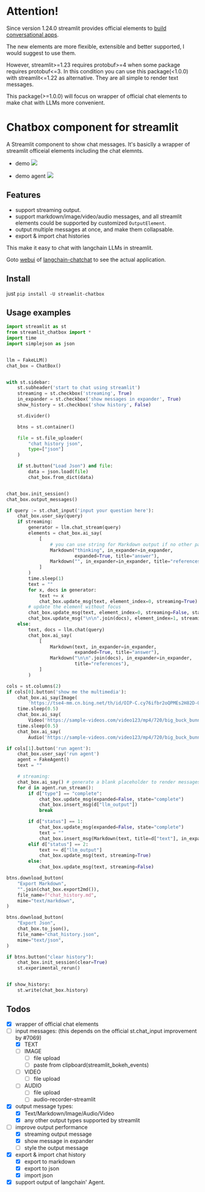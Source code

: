 # Attention!

Since version 1.24.0 streamlit provides official elements to [build conversational apps](https://docs.streamlit.io/knowledge-base/tutorials/build-conversational-apps).

The new elements are more flexible, extensible and better supported, I would suggest to use them. 

However, streamlit>=1.23 requires protobuf>=4 when some package requires protobuf<=3. In this condition you can use this package(<1.0.0) with streamlit<=1.22 as alternative. They are all simple to render text messages.

This package(>=1.0.0) will focus on wrapper of official chat elements to make chat with LLMs more convenient.

# Chatbox component for streamlit

A Streamlit component to show chat messages.
It's basiclly a wrapper of streamlit officeial elements including the chat elemnts.

- demo
![](demo.gif)

- demo agent
![](demo_agent.gif)

## Features

- support streaming output.
- support markdown/image/video/audio messages, and all streamlit elements could be supported by customized `OutputElement`.
- output multiple messages at once, and make them collapsable.
- export & import chat histories

This make it easy to chat with langchain LLMs in streamlit.

Goto [webui](https://github.com/chatchat-space/Langchain-Chatchat/blob/master/webui_pages/dialogue/dialogue.py) of [langchain-chatchat](https://github.com/chatchat-space/Langchain-Chatchat) to see the actual application.


## Install

just `pip install -U streamlit-chatbox`

## Usage examples

```python
import streamlit as st
from streamlit_chatbox import *
import time
import simplejson as json


llm = FakeLLM()
chat_box = ChatBox()


with st.sidebar:
    st.subheader('start to chat using streamlit')
    streaming = st.checkbox('streaming', True)
    in_expander = st.checkbox('show messages in expander', True)
    show_history = st.checkbox('show history', False)

    st.divider()

    btns = st.container()

    file = st.file_uploader(
        "chat history json",
        type=["json"]
    )

    if st.button("Load Json") and file:
        data = json.load(file)
        chat_box.from_dict(data)


chat_box.init_session()
chat_box.output_messages()

if query := st.chat_input('input your question here'):
    chat_box.user_say(query)
    if streaming:
        generator = llm.chat_stream(query)
        elements = chat_box.ai_say(
            [
                # you can use string for Markdown output if no other parameters provided
                Markdown("thinking", in_expander=in_expander,
                         expanded=True, title="answer"),
                Markdown("", in_expander=in_expander, title="references"),
            ]
        )
        time.sleep(1)
        text = ""
        for x, docs in generator:
            text += x
            chat_box.update_msg(text, element_index=0, streaming=True)
        # update the element without focus
        chat_box.update_msg(text, element_index=0, streaming=False, state="complete")
        chat_box.update_msg("\n\n".join(docs), element_index=1, streaming=False, state="complete")
    else:
        text, docs = llm.chat(query)
        chat_box.ai_say(
            [
                Markdown(text, in_expander=in_expander,
                         expanded=True, title="answer"),
                Markdown("\n\n".join(docs), in_expander=in_expander,
                         title="references"),
            ]
        )

cols = st.columns(2)
if cols[0].button('show me the multimedia'):
    chat_box.ai_say(Image(
        'https://tse4-mm.cn.bing.net/th/id/OIP-C.cy76ifbr2oQPMEs2H82D-QHaEv?w=284&h=181&c=7&r=0&o=5&dpr=1.5&pid=1.7'))
    time.sleep(0.5)
    chat_box.ai_say(
        Video('https://sample-videos.com/video123/mp4/720/big_buck_bunny_720p_1mb.mp4'))
    time.sleep(0.5)
    chat_box.ai_say(
        Audio('https://sample-videos.com/video123/mp4/720/big_buck_bunny_720p_1mb.mp4'))

if cols[1].button('run agent'):
    chat_box.user_say('run agent')
    agent = FakeAgent()
    text = ""

    # streaming:
    chat_box.ai_say() # generate a blank placeholder to render messages
    for d in agent.run_stream():
        if d["type"] == "complete":
            chat_box.update_msg(expanded=False, state="complete")
            chat_box.insert_msg(d["llm_output"])
            break

        if d["status"] == 1:
            chat_box.update_msg(expanded=False, state="complete")
            text = ""
            chat_box.insert_msg(Markdown(text, title=d["text"], in_expander=True, expanded=True))
        elif d["status"] == 2:
            text += d["llm_output"]
            chat_box.update_msg(text, streaming=True)
        else:
            chat_box.update_msg(text, streaming=False)

btns.download_button(
    "Export Markdown",
    "".join(chat_box.export2md()),
    file_name=f"chat_history.md",
    mime="text/markdown",
)

btns.download_button(
    "Export Json",
    chat_box.to_json(),
    file_name="chat_history.json",
    mime="text/json",
)

if btns.button("clear history"):
    chat_box.init_session(clear=True)
    st.experimental_rerun()


if show_history:
    st.write(chat_box.history)
```

## Todos

- [x] wrapper of official chat elements
- [ ] input messages: (this depends on the official st.chat_input improvement by #7069)
	- [x] TEXT
	- [ ] IMAGE
		- [ ] file upload
		- [ ] paste from clipboard(streamlit_bokeh_events)
	- [ ] VIDEO
		- [ ] file upload
	- [ ] AUDIO
		- [ ] file upload
		- [ ] audio-recorder-streamlit

- [x] output message types:
	- [x] Text/Markdown/Image/Audio/Video
	- [x] any other output types supported by streamlit

- [ ] improve output performance
	- [x] streaming output message
	- [x] show message in expander
	- [ ] style the output message

- [x] export & import chat history
	- [x] export to markdown
	- [x] export to json
    - [x] import json

- [x] support output of langchain' Agent.
